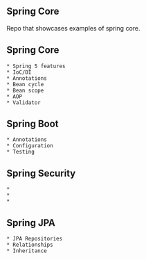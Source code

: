 ## Spring Core

Repo that showcases examples of spring core.

## Spring Core 
    * Spring 5 features 
    * IoC/DI
    * Annotations
    * Bean cycle
    * Bean scope
    * AOP
    * Validator
    
## Spring Boot
    * Annotations
    * Configuration
    * Testing

## Spring Security
    * 
    * 
    * 

## Spring JPA
    * JPA Repositories
    * Relationships
    * Inheritance
